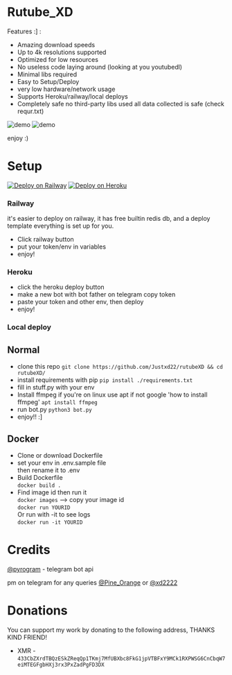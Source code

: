 # Rutube_XD

Features :] :
 - Amazing download speeds
 - Up to 4k resolutions supported
 - Optimized for low resources
 - No useless code laying around (looking at you youtubedl)
 - Minimal libs required
 - Easy to Setup/Deploy
 - very low hardware/network usage
 - Supports Heroku/railway/local deploys
 - Completely safe no third-party libs used
   all data collected is safe (check requr.txt) 

<img src="./demo/demo1.jpg" alt="demo"/>
<img src="./demo/demo2.jpg" alt="demo"/>

enjoy :)

# Setup
[![Deploy on Railway](https://railway.app/button.svg)](https://railway.app/new/template/Jj6vqk?referralCode=4_MSke)
[![Deploy on Heroku](https://www.herokucdn.com/deploy/button.svg)](https://heroku.com/deploy?template=https://github.com/Justxd22/rutubeXD)

### Railway
it's easier to deploy on railway, it has free builtin redis db, 
and a deploy template everything is set up for you.
  - Click railway button
  - put your token/env in variables
  - enjoy!

### Heroku
  - click the heroku deploy button
  - make a new bot with bot father on telegram copy token
  - paste your token and other env, then deploy
  - enjoy!

### Local deploy
## Normal 
  - clone this repo
    `git clone https://github.com/Justxd22/rutubeXD && cd rutubeXD/`
  - install requirements with pip
    `pip install ./requirements.txt`
  - fill in stuff.py with your env
  - Install ffmpeg if you're on linux use apt if not google 'how to install ffmpeg'
    `apt install ffmpeg`
  - run bot.py
    `python3 bot.py`
  - enjoy!! :]

## Docker
  - Clone or download Dockerfile
  - set your env in .env.sample file  
    then rename it to .env
  - Build Dockerfile  
    `docker build .`
  - Find image id then run it  
    `docker images` --> copy your image id  
    `docker run YOURID`  
    Or run with -it to see logs  
    `docker run -it YOURID` 


# Credits

[@pyrogram](https://github.com/pyrogram/pyrogram) - telegram bot api

pm on telegram for any queries [@Pine_Orange](t.me/Pine_Orange) or [@xd2222](t.me/xd2222)

# Donations
You can support my work by donating to the following address,
THANKS KIND FRIEND!
  - XMR - `433CbZXrdTBQzESkZReqQp1TKmj7MfUBXbc8FkG1jpVTBFxY9MCk1RXPWSG6CnCbqW7eiMTEGFgbHXj3rx3PxZadPgFD3DX`
